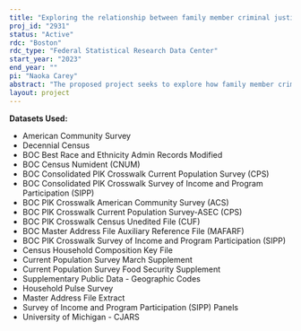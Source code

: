 ```yaml
---
title: "Exploring the relationship between family member criminal justice involvement, family well-being and young adult outcomes"
proj_id: "2931"
status: "Active"
rdc: "Boston"
rdc_type: "Federal Statistical Research Data Center"
start_year: "2023"
end_year: ""
pi: "Naoka Carey"
abstract: "The proposed project seeks to explore how family member criminal justice involvement and incarceration - either parental or sibling - influences the family and neighborhood contexts in which contemporary children live, their families' well-being, and their early adulthood outcomes. Prior research has found multiple negative associations between parental incarceration and children's well-being, extending well into young adulthood. However, research has been limited by small samples of children who have experienced parental incarceration within larger studies, and less attention has been paid to the consequences of a family member's conviction (without incarceration) or the influence of neighborhood context. This project will create new population estimates that fall in three broad research areas: 1) How children's exposure to household members' criminal justice contact (CJC) has varied over neighborhood and family context and time; 2) how children's exposure to familial CJC is associated with children's immediate household-level context, including levels of poverty and food insecurity; and 3) how children's exposure to familial CJC effects their outcomes in young adulthood, including educational attainment, economic mobility, and their own involvement in criminal justice systems."
layout: project
---
```


**Datasets Used:**

  - American Community Survey 
  - Decennial Census 
  - BOC Best Race and Ethnicity Admin Records Modified 
  - BOC Census Numident (CNUM) 
  - BOC Consolidated PIK Crosswalk Current Population Survey (CPS) 
  - BOC Consolidated PIK Crosswalk Survey of Income and Program Participation (SIPP) 
  - BOC PIK Crosswalk American Community Survey (ACS) 
  - BOC PIK Crosswalk Current Population Survey-ASEC (CPS) 
  - BOC PIK Crosswalk Census Unedited File (CUF) 
  - BOC Master Address File Auxiliary Reference File (MAFARF) 
  - BOC PIK Crosswalk Survey of Income and Program Participation (SIPP) 
  - Census Household Composition Key File 
  - Current Population Survey March Supplement 
  - Current Population Survey Food Security Supplement 
  - Supplementary Public Data - Geographic Codes 
  - Household Pulse Survey 
  - Master Address File Extract 
  - Survey of Income and Program Participation (SIPP) Panels 
  - University of Michigan - CJARS 

